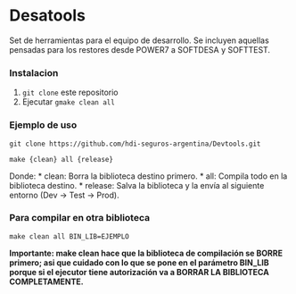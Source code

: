 # Desatools

Set de herramientas para el equipo de desarrollo. Se incluyen aquellas pensadas para los restores desde POWER7 a SOFTDESA y SOFTTEST.

### Instalacion

1. `git clone` este repositorio
2. Ejecutar `gmake clean all`

### Ejemplo de uso

`git clone https://github.com/hdi-seguros-argentina/Devtools.git`

`make {clean} all {release}`

Donde: 
     * clean: Borra la biblioteca destino primero.
     * all: Compila todo en la biblioteca destino.
     * release: Salva la biblioteca y la envía al siguiente entorno (Dev -> Test -> Prod).

### Para compilar en otra biblioteca

`make clean all BIN_LIB=EJEMPLO`

**Importante: make clean hace que la biblioteca de compilación se BORRE primero; asi que cuidado con lo que se pone en el parámetro BIN_LIB porque si el ejecutor tiene autorización va a BORRAR LA BIBLIOTECA COMPLETAMENTE.**
